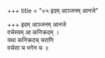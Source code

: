 +++
title = "०५ इदम् आञ्जनम् आनजे"

+++
इदम् आञ्जनम् आनजे  
वर्चस्यम् आ कनिक्रदम् ।  
यथा कनिक्रदच् चराणि  
वर्चसा च भगेन च ॥